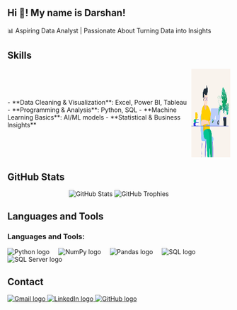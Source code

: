 <h2 align="left">Hi 👋! My name is Darshan!</h2>

📊 Aspiring Data Analyst | Passionate About Turning Data into Insights

## Skills
<div style="display: flex; align-items: center;">
  <div>
    - **Data Cleaning & Visualization**: Excel, Power BI, Tableau
    - **Programming & Analysis**: Python, SQL
    - **Machine Learning Basics**: AI/ML models
    - **Statistical & Business Insights**








    
  </div>
  <div>
    <img src="https://github.com/Darshan-7899/Darshan/blob/main/github%20image1.gif" height="200" alt="Coding GIF" />
  </div>
</div>

## GitHub Stats
<div align="center">
  <img src="https://github-readme-stats.vercel.app/api?username=Darshan-7899&show_icons=true&theme=radical" alt="GitHub Stats" />
  <img src="https://github-profile-trophy.vercel.app/?username=Darshan-7899&theme=radical" alt="GitHub Trophies" />
</div>

## Languages and Tools
<div align="left">
  <h3>Languages and Tools:</h3>
  <img src="https://cdn.jsdelivr.net/gh/devicons/devicon/icons/python/python-original.svg" height="30" alt="Python logo" />
  <img width="12" />
  <img src="https://cdn.jsdelivr.net/gh/devicons/devicon/icons/numpy/numpy-original.svg" height="30" alt="NumPy logo" />
  <img width="12" />
  <img src="https://cdn.jsdelivr.net/gh/devicons/devicon/icons/pandas/pandas-original.svg" height="30" alt="Pandas logo" />
  <img width="12" />
  <img src="https://cdn.jsdelivr.net/gh/devicons/devicon/icons/mysql/mysql-original.svg" height="30" alt="SQL logo" />
  <img width="12" />
  <img src="https://cdn.jsdelivr.net/gh/devicons/devicon/icons/microsoftsqlserver/microsoftsqlserver-plain.svg" height="30" alt="SQL Server logo" />
</div>

## Contact
<div align="left">
  <a href="mailto:darshh7899@gmail.com">
    <img src="https://img.shields.io/static/v1?message=Gmail&logo=gmail&label=&color=D14836&logoColor=white&labelColor=&style=for-the-badge" height="35" alt="Gmail logo" />
  </a>
  <a href="https://www.linkedin.com/in/darshan7899/" target="_blank">
    <img src="https://img.shields.io/static/v1?message=LinkedIn&logo=linkedin&label=&color=0077B5&logoColor=white&labelColor=&style=for-the-badge" height="35" alt="LinkedIn logo" />
  </a>
  <a href="https://github.com/Darshan-7899/Darshan" target="_blank">
    <img src="https://img.shields.io/static/v1?message=GitHub&logo=github&label=&color=181717&logoColor=white&labelColor=&style=for-the-badge" height="35" alt="GitHub logo" />
  </a>
</div>
